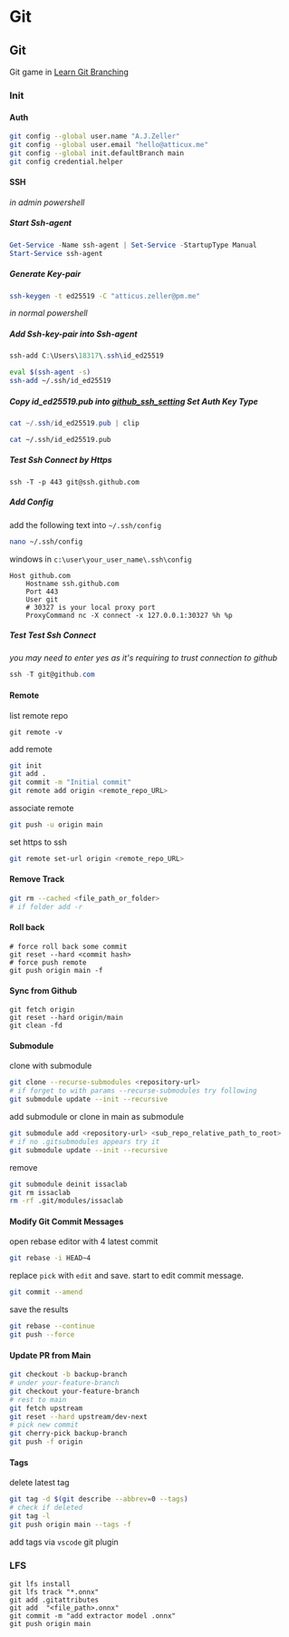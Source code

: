 # Git

## Git

Git game in [Learn Git Branching](https://learngitbranching.js.org/?locale=en_US)

### Init

#### Auth

```bash
git config --global user.name "A.J.Zeller"
git config --global user.email "hello@atticux.me"
git config --global init.defaultBranch main
git config credential.helper
```

#### SSH

_in admin powershell_

##### Start Ssh-agent

```powershell
Get-Service -Name ssh-agent | Set-Service -StartupType Manual
Start-Service ssh-agent
```

##### Generate Key-pair

```bash
ssh-keygen -t ed25519 -C "atticus.zeller@pm.me"
```

_in normal powershell_

##### Add Ssh-key-pair into Ssh-agent

```powershell
ssh-add C:\Users\18317\.ssh\id_ed25519
```

```bash
eval $(ssh-agent -s)
ssh-add ~/.ssh/id_ed25519
```

##### Copy id_ed25519.pub into [github_ssh_setting](https://github.com/settings/keys) Set Auth Key Type

```powershell
cat ~/.ssh/id_ed25519.pub | clip
```

```bash
cat ~/.ssh/id_ed25519.pub
```

##### Test Ssh Connect by Https

```shell
ssh -T -p 443 git@ssh.github.com
```

##### Add Config

add the following text into `~/.ssh/config`

```bash
nano ~/.ssh/config
```

windows in `c:\user\your_user_name\.ssh\config`

```text
Host github.com
    Hostname ssh.github.com
    Port 443
    User git
    # 30327 is your local proxy port
    ProxyCommand nc -X connect -x 127.0.0.1:30327 %h %p
```

##### Test Test Ssh Connect

_you may need to enter yes as it's requiring to trust connection to github_

```powershell
ssh -T git@github.com
```

#### Remote

list remote repo

```shell
git remote -v
```

add remote

```bash
git init
git add .
git commit -m "Initial commit"
git remote add origin <remote_repo_URL>
```

 associate remote

```bash
git push -u origin main
```

set https to ssh

```bash
git remote set-url origin <remote_repo_URL>
```

#### Remove Track

```bash
git rm --cached <file_path_or_folder>
# if folder add -r
```

#### Roll back

```shell
# force roll back some commit
git reset --hard <commit hash>
# force push remote
git push origin main -f
```

#### Sync from Github

```shell
git fetch origin
git reset --hard origin/main
git clean -fd
```

#### Submodule

clone with submodule

```bash
git clone --recurse-submodules <repository-url>
# if forget to with params --recurse-submodules try following
git submodule update --init --recursive
```

add submodule or clone in main as submodule

```bash
git submodule add <repository-url> <sub_repo_relative_path_to_root>
# if no .gitsubmodules appears try it
git submodule update --init --recursive
```

 remove

```bash
git submodule deinit issaclab
git rm issaclab
rm -rf .git/modules/issaclab
```

#### Modify Git Commit Messages

open rebase editor with 4 latest commit

```bash
git rebase -i HEAD~4
```

replace `pick` with `edit` and save.
start to edit commit message.

```bash
git commit --amend
```

save the results

```bash
git rebase --continue
git push --force
```

#### Update PR from Main

```bash
git checkout -b backup-branch
# under your-feature-branch
git checkout your-feature-branch
# rest to main
git fetch upstream
git reset --hard upstream/dev-next
# pick new commit
git cherry-pick backup-branch
git push -f origin
```

#### Tags

delete latest tag

```bash
git tag -d $(git describe --abbrev=0 --tags)
# check if deleted
git tag -l
git push origin main --tags -f
```

add tags via `vscode` git plugin

### LFS

```
git lfs install
git lfs track "*.onnx"
git add .gitattributes
git add  "<file_path>.onnx"
git commit -m "add extractor model .onnx"
git push origin main
```
